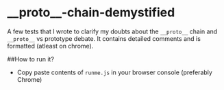 \_\_proto\_\_-chain-demystified
===========================

A few tests that I wrote to clarify my doubts about the `__proto__` chain and `__proto__` vs prototype debate. It contains detailed comments and is formatted (atleast on chrome).

##How to run it?

- Copy paste contents of `runme.js` in your browser console (preferably Chrome)
